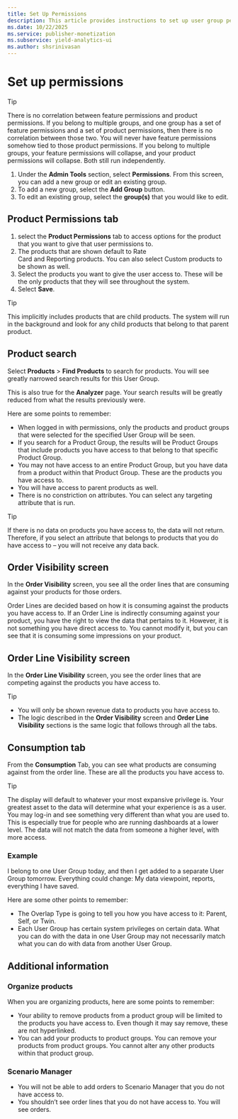```yaml
---
title: Set Up Permissions
description: This article provides instructions to set up user group permissions. 
ms.date: 10/22/2025
ms.service: publisher-monetization
ms.subservice: yield-analytics-ui
ms.author: shsrinivasan
---
```


# Set up permissions

> [!TIP]
> There is no correlation between feature permissions and product permissions. If you belong to multiple groups, and one group has a set of feature permissions and a set of product permissions, then there is no correlation between those two. You will never have feature permissions somehow tied to those product permissions. If you belong to multiple groups, your feature permissions will collapse, and your product permissions will collapse. Both still run independently.

1. Under the **Admin Tools** section, select **Permissions**. From this screen, you can add a new group or edit an existing group.
1. To add a new group, select the **Add Group** button.
1. To edit an existing group, select  the **group(s)** that you would like to edit.

## Product Permissions tab

1. select the **Product Permissions** tab to access options for the product that you want to give that user permissions to.
1. The products that are shown default to Rate Card and Reporting products. You can also select Custom products to be shown as well.
1. Select the products you want to give the user access to. These will be the only products that they will see throughout the system.
1. Select **Save**.

> [!TIP]
> This implicitly includes products that are child products. The system will run in the background and look for any child products that belong to that parent product.

## Product search

Select **Products** > **Find Products** to search for products. You will see greatly narrowed search results for this User Group.

This is also true for the **Analyzer** page. Your search results will be greatly reduced from what the results previously were.

Here are some points to remember:

- When logged in with permissions, only the products and product groups that were selected for the specified User Group will be seen.
- If you search for a Product Group, the results will be Product Groups that include products you have access to that belong to that specific Product Group.
- You may not have access to an entire Product Group, but you have data from a product within that Product Group. These are the products you have access to.
- You will have access to parent products as well.
- There is no constriction on attributes. You can select any targeting attribute that is run.

> [!TIP]
> If there is no data on products you have access to, the data will not return. Therefore, if you select an attribute that belongs to products that you do have access to – you will not receive any data back.

## Order Visibility screen

In the **Order Visibility** screen, you see all the order lines that are consuming against your products for those orders.

Order Lines are decided based on how it is consuming against the products you have access to. If an Order Line is indirectly consuming against your product, you have the right to view the data that pertains to it. However, it is not something you have direct access to. You cannot modify it, but you can see that it is consuming some impressions on your product.

## Order Line Visibility screen

In the **Order Line Visibility** screen, you see the order lines that are competing against the products you have access to.

> [!TIP]
>
> - You will only be shown revenue data to products you have access to.
> - The logic described in the **Order Visibility** screen and **Order Line Visibility** sections is the same logic that follows through all the tabs.

## Consumption tab

From the **Consumption** Tab, you can see what products are consuming against from the order line. These are all the products you have access to.

> [!TIP]
> The display will default to whatever your most expansive privilege is. Your greatest asset to the data will determine what your experience is as a user. You may log-in and see something very different than what you are used to. This is especially true for people who are running dashboards at a lower level. The data will not match the data from someone a higher level, with more access.

### Example

I belong to one User Group today, and then I get added to a separate User Group tomorrow. Everything could change: My data viewpoint, reports, everything I have saved.

Here are some other points to remember:

- The Overlap Type is going to tell you how you have access to it: Parent, Self, or Twin.
- Each User Group has certain system privileges on certain data. What you can do with the data in one User Group may not necessarily match what you can do with data from another User Group.

## Additional information

### Organize products

When you are organizing products, here are some points to remember:

- Your ability to remove products from a product group will be limited to the products you have access to. Even though it may say remove, these are not hyperlinked.
- You can add your products to product groups. You can remove your products from product groups. You cannot alter any other products within that product group.

### Scenario Manager

- You will not be able to add orders to Scenario Manager that you do not have access to.
- You shouldn’t see order lines that you do not have access to. You will see orders.

